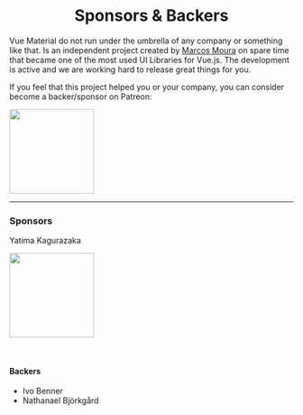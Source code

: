 <h1 align="center">Sponsors &amp; Backers</h1>
<p>Vue Material do not run under the umbrella of any company or something like that. Is an independent project created by <a href="https://www.github.com/marcosmoura" target="_blank">Marcos Moura</a> on spare time that became one of the most used UI Libraries for Vue.js. The development is active and we are working hard to release great things for you.</p>
<p>If you feel that this project helped you or your company, you can consider become a backer/sponsor on Patreon:</p>

<p>
  <a href="https://www.patreon.com/marcosmoura" target="_blank">
    <img width="150" src="https://c5.patreon.com/external/logo/become_a_patron_button.png">
  </a>
</p>

<hr>

<h3>Sponsors</h3>

Yatima Kagurazaka
<p>
  <img width="150" src="https://user-images.githubusercontent.com/1357885/30575587-406d25f6-9cd8-11e7-8c73-5d08e956e6f8.png">
</p>

<br>
<h4>Backers</h4>

* Ivo Benner
* Nathanael Björkgård
